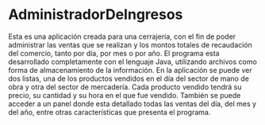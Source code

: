 # AdministradorDeIngresos

Esta es una aplicación creada para una cerrajería, con el fin de poder administrar las ventas que se realizan y los montos totales de recaudación del comercio, tanto por día, por mes o por año. El programa esta desarrollado completamente con el lenguaje Java, utilizando archivos como forma de almacenamiento de la información. 
En la aplicación se puede ver dos listas, una de los productos vendidos en el día del sector de mano de obra y otra del sector de mercadería. Cada producto vendido tendrá su precio, su cantidad y su hora en el que fue vendido. También se puede acceder a un panel donde esta detallado todas las ventas del día, del mes y del año, entre otras características que presenta el programa. 
